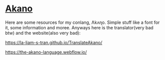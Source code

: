 # [Akano]([url](https://github.com/La-Liam-S-Tran/Akano))
Here are some resources for my conlang, Ʌkʌɳo. Simple stuff like a font for it, some information and moree.
Anyways here is the translator(very bad btw) and the website(also very bad):

https://la-liam-s-tran.github.io/TranslateAkano/

https://the-akano-language.webflow.io/
